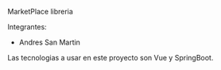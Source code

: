 MarketPlace libreria

Integrantes:
- Andres San Martin

Las tecnologias a usar en este proyecto son Vue y SpringBoot.
